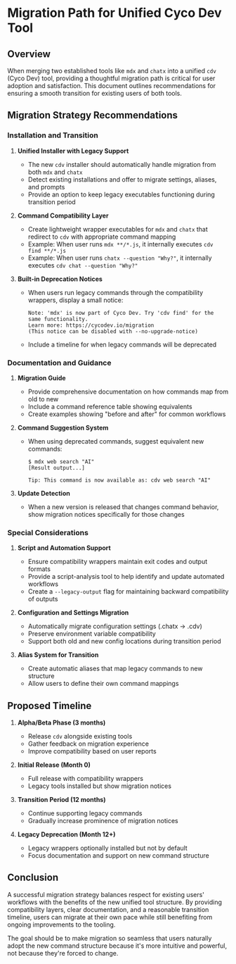# Migration Path for Unified Cyco Dev Tool

## Overview

When merging two established tools like `mdx` and `chatx` into a unified `cdv` (Cyco Dev) tool, providing a thoughtful migration path is critical for user adoption and satisfaction. This document outlines recommendations for ensuring a smooth transition for existing users of both tools.

## Migration Strategy Recommendations

### Installation and Transition

1. **Unified Installer with Legacy Support**
   - The new `cdv` installer should automatically handle migration from both `mdx` and `chatx`
   - Detect existing installations and offer to migrate settings, aliases, and prompts
   - Provide an option to keep legacy executables functioning during transition period

2. **Command Compatibility Layer**
   - Create lightweight wrapper executables for `mdx` and `chatx` that redirect to `cdv` with appropriate command mapping
   - Example: When user runs `mdx **/*.js`, it internally executes `cdv find **/*.js`
   - Example: When user runs `chatx --question "Why?"`, it internally executes `cdv chat --question "Why?"`

3. **Built-in Deprecation Notices**
   - When users run legacy commands through the compatibility wrappers, display a small notice:
     ```
     Note: 'mdx' is now part of Cyco Dev. Try 'cdv find' for the same functionality.
     Learn more: https://cycodev.io/migration
     (This notice can be disabled with --no-upgrade-notice)
     ```
   - Include a timeline for when legacy commands will be deprecated

### Documentation and Guidance

1. **Migration Guide**
   - Provide comprehensive documentation on how commands map from old to new
   - Include a command reference table showing equivalents
   - Create examples showing "before and after" for common workflows

2. **Command Suggestion System**
   - When using deprecated commands, suggest equivalent new commands:
     ```
     $ mdx web search "AI"
     [Result output...]
     
     Tip: This command is now available as: cdv web search "AI"
     ```

3. **Update Detection**
   - When a new version is released that changes command behavior, show migration notices specifically for those changes

### Special Considerations

1. **Script and Automation Support**
   - Ensure compatibility wrappers maintain exit codes and output formats
   - Provide a script-analysis tool to help identify and update automated workflows
   - Create a `--legacy-output` flag for maintaining backward compatibility of outputs

2. **Configuration and Settings Migration**
   - Automatically migrate configuration settings (.chatx → .cdv)
   - Preserve environment variable compatibility
   - Support both old and new config locations during transition period

3. **Alias System for Transition**
   - Create automatic aliases that map legacy commands to new structure
   - Allow users to define their own command mappings

## Proposed Timeline

1. **Alpha/Beta Phase (3 months)**
   - Release `cdv` alongside existing tools
   - Gather feedback on migration experience
   - Improve compatibility based on user reports

2. **Initial Release (Month 0)**
   - Full release with compatibility wrappers
   - Legacy tools installed but show migration notices

3. **Transition Period (12 months)**
   - Continue supporting legacy commands
   - Gradually increase prominence of migration notices

4. **Legacy Deprecation (Month 12+)**
   - Legacy wrappers optionally installed but not by default
   - Focus documentation and support on new command structure

## Conclusion

A successful migration strategy balances respect for existing users' workflows with the benefits of the new unified tool structure. By providing compatibility layers, clear documentation, and a reasonable transition timeline, users can migrate at their own pace while still benefiting from ongoing improvements to the tooling.

The goal should be to make migration so seamless that users naturally adopt the new command structure because it's more intuitive and powerful, not because they're forced to change.
